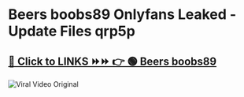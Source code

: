 
 # Beers boobs89 Onlyfans Leaked - Update Files qrp5p

## <h2><a href="https://clipsfans.com/Beers_boobs89&ref=git">🔗 Click to LINKS ⏩⏩ 👉 🟢 Beers boobs89 </a></h2>

<a href="https://clipsfans.com/Beers_boobs89&ref=git" rel="nofollow" data-target="animated-image.originalLink"><img src="https://i.ibb.co.com/xMMVF88/686577567.gif" alt="Viral Video Original" style="max-width: 100%; display: inline-block;" data-target="animated-image.originalImage"></a>

